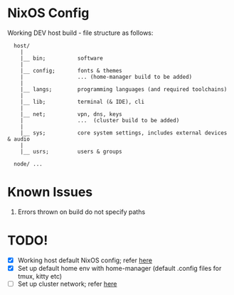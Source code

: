 # NixOS Config
Working DEV host build - file structure as follows:
```
  host/
    |
    |__ bin;          software
    |
    |__ config;       fonts & themes
    |                 ... (home-manager build to be added)
    |
    |__ langs;        programming languages (and required toolchains)
    |
    |__ lib;          terminal (& IDE), cli
    |
    |__ net;          vpn, dns, keys
    |                 ...  (cluster build to be added)
    |
    |__ sys;          core system settings, includes external devices & audio
    |
    |__ usrs;         users & groups

  node/ ...
```

# Known Issues
1. Errors thrown on build do not specify paths

# TODO!
- [x] Working host default NixOS config; refer [here](https://github.com/XNM1/linux-nixos-hyprland-config-dotfiles)
- [x] Set up default home env with home-manager (default .config files for tmux, kitty etc)
- [ ] Set up cluster network; refer [here](https://github.com/hugolgst/nixos-raspberry-pi-cluster/blob/master/nixops/wireguard-server.nix)
